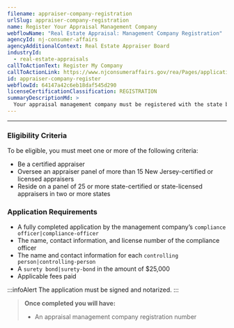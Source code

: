 ```yaml
---
filename: appraiser-company-registration
urlSlug: appraiser-company-registration
name: Register Your Appraisal Management Company
webflowName: "Real Estate Appraisal: Management Company Registration"
agencyId: nj-consumer-affairs
agencyAdditionalContext: Real Estate Appraiser Board
industryId:
  - real-estate-appraisals
callToActionText: Register My Company
callToActionLink: https://www.njconsumeraffairs.gov/rea/Pages/applications.aspx
id: appraiser-company-register
webflowId: 64147a42c6eb18daf545d290
licenseCertificationClassification: REGISTRATION
summaryDescriptionMd: >
  Your appraisal management company must be registered with the state before offering professional services.
---
```


---

### Eligibility Criteria

To be eligible, you must meet one or more of the following criteria:

- Be a certified appraiser
- Oversee an appraiser panel of more than 15 New Jersey-certified or licensed appraisers
- Reside on a panel of 25 or more state-certified or state-licensed appraisers in two or more states

### Application Requirements

- A fully completed application by the management company’s `compliance officer|compliance-officer`
- The name, contact information, and license number of the compliance officer
- The name and contact information for each `controlling person|controlling-person`
- A `surety bond|surety-bond` in the amount of $25,000
- Applicable fees paid

:::infoAlert
The application must be signed and notarized.
:::

> **Once completed you will have:**
>
> - An appraisal management company registration number
